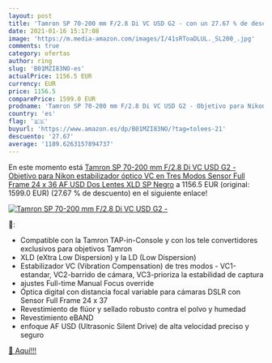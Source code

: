 ```yaml
---
layout: post
title: 'Tamron SP 70-200 mm F/2.8 Di VC USD G2 - con un 27.67 % de descuento'
date: 2021-01-16 15:17:08
image: 'https://m.media-amazon.com/images/I/41sRToaDLUL._SL200_.jpg'
comments: true
category: ofertas
author: ring
slug: 'B01MZI83NO-es'
actualPrice: 1156.5 EUR
currency: EUR
price: 1156.5
comparePrice: 1599.0 EUR
prodname: 'Tamron SP 70-200 mm F/2.8 Di VC USD G2 - Objetivo para Nikon  estabilizador óptico VC en Tres Modos  Sensor Full Frame 24 x 36  AF USD  Dos Lentes XLD  SP  Negro'
country: 'es'
flag: '🇪🇸'
buyurl: 'https://www.amazon.es/dp/B01MZI83NO/?tag=tolees-21'
descuento: '27.67'
average: '1189.6263157894737'
---
```


En este momento está [Tamron SP 70-200 mm F/2.8 Di VC USD G2 - Objetivo para Nikon  estabilizador óptico VC en Tres Modos  Sensor Full Frame 24 x 36  AF USD  Dos Lentes XLD  SP  Negro](https://www.amazon.es/dp/B01MZI83NO/?tag=tolees-21) a 1156.5 EUR (original: 1599.0 EUR) (27.67 %  de descuento) en el siguiente enlace!

[![Tamron SP 70-200 mm F/2.8 Di VC USD G2 -](https://m.media-amazon.com/images/I/41sRToaDLUL._SL200_.jpg)](https://www.amazon.es/dp/B01MZI83NO/?tag=tolees-21)

🔎:

- Compatible con la Tamron TAP-in-Console y con los tele convertidores exclusivos para objetivos Tamron
- XLD (eXtra Low Dispersion) y la LD (Low Dispersion)
- Estabilizador VC (Vibration Compensation) de tres modos - VC1-estandar, VC2-barrido de cámara, VC3-prioriza la estabilidad de captura
- ajustes Full-time Manual Focus override
- Óptica digital con distancia focal variable para cámaras DSLR con Sensor Full Frame 24 x 37
- Revestimiento de flúor y sellado robusto contra el polvo y humedad
- Revestimiento eBAND
- enfoque AF USD (Ultrasonic Silent Drive) de alta velocidad preciso y seguro

[🛒 Aquí!!!](https://www.amazon.es/dp/B01MZI83NO/?tag=tolees-21)
